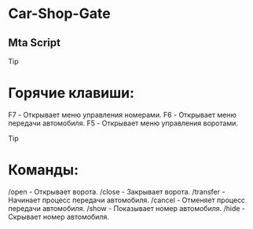 # Car-Shop-Gate
## Mta Script

> [!TIP]
> # Горячие клавиши:
> F7 - Открывает меню управления номерами.
> F6 - Открывает меню передачи автомобиля.
> F5 - Открывает меню управления воротами.


> [!TIP]
> # Команды:
> /open - Открывает ворота.
> /close - Закрывает ворота.
> /transfer - Начинает процесс передачи автомобиля.
> /cancel - Отменяет процесс передачи автомобиля.
> /show - Показывает номер автомобиля.
> /hide - Скрывает номер автомобиля.
